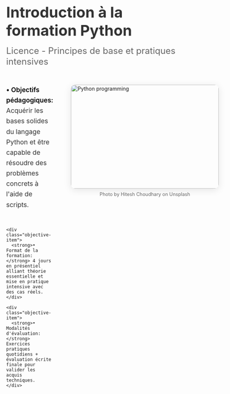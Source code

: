 # Introduction à la formation Python

<div class="subtitle">Licence - Principes de base et pratiques intensives</div>

<div class="content-layout">
  <div class="left-content">
    <div class="objective-item">
      <strong>• Objectifs pédagogiques:</strong> Acquérir les bases solides du langage Python et être capable de résoudre des problèmes concrets à l'aide de scripts.
    </div>

    <div class="objective-item">
      <strong>• Format de la formation:</strong> 4 jours en présentiel alliant théorie essentielle et mise en pratique intensive avec des cas réels.
    </div>

    <div class="objective-item">
      <strong>• Modalités d'évaluation:</strong> Exercices pratiques quotidiens + évaluation écrite finale pour valider les acquis techniques.
    </div>
  </div>

  <div class="right-content">
    <img src="https://images.unsplash.com/photo-1526379095098-d400fd0bf935?ixlib=rb-4.0.3&ixid=M3wxMjA3fDB8MHxwaG90by1wYWdlfHx8fGVufDB8fHx8fA%3D%3D&auto=format&fit=crop&w=1000&q=80" alt="Python programming" class="python-image" />
    <div class="image-credit">Photo by Hitesh Choudhary on Unsplash</div>
  </div>
</div>

<style>
.subtitle {
  font-size: 1.5rem;
  color: #666;
  margin-bottom: 3rem;
  font-weight: 400;
}

.content-layout {
  display: flex;
  gap: 3rem;
  align-items: flex-start;
  margin-top: 2rem;
}

.left-content {
  flex: 1;
  display: flex;
  flex-direction: column;
  gap: 2rem;
}

.right-content {
  flex: 0 0 400px;
  display: flex;
  flex-direction: column;
  align-items: center;
}

.objective-item {
  font-size: 1.1rem;
  line-height: 1.6;
  color: #333;
}

.objective-item strong {
  color: #000;
  font-weight: 600;
}

.python-image {
  width: 100%;
  height: 280px;
  object-fit: cover;
  border-radius: 12px;
  box-shadow: 0 4px 20px rgba(0,0,0,0.1);
}

.image-credit {
  font-size: 0.8rem;
  color: #666;
  margin-top: 0.5rem;
  text-align: center;
}

h1 {
  font-size: 2.5rem;
  font-weight: 700;
  color: #333;
  margin-bottom: 1rem;
}
</style>